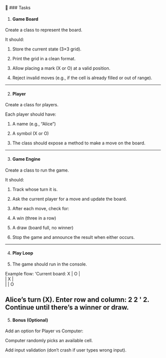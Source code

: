 🎯 ### Tasks
1. #### Game Board

Create a class to represent the board.

It should:

1. Store the current state (3×3 grid).

2. Print the grid in a clean format.

3. Allow placing a mark (X or O) at a valid position.

4. Reject invalid moves (e.g., if the cell is already filled or out of range).

---
2. #### Player

Create a class for players.

Each player should have:

1. A name (e.g., “Alice”)

2. A symbol (X or O)

3. The class should expose a method to make a move on the board.
---

3. #### Game Engine

Create a class to run the game.

It should:

1. Track whose turn it is.

2. Ask the current player for a move and update the board.

3. After each move, check for:

4. A win (three in a row)

5. A draw (board full, no winner)

6. Stop the game and announce the result when either occurs.
---

4. #### Play Loop

1. The game should run in the console.

Example flow:
'Current board:
X | O |  
  | X |  
  |   | O

Alice’s turn (X). Enter row and column: 2 2
'
2. Continue until there’s a winner or draw.
---
5. #### Bonus (Optional)

Add an option for Player vs Computer:

Computer randomly picks an available cell.

Add input validation (don’t crash if user types wrong input).
